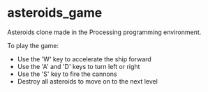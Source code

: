 # asteroids_game
Asteroids clone made in the Processing programming environment.

To play the game:
- Use the 'W' key to accelerate the ship forward
- Use the 'A' and 'D' keys to turn left or right
- Use the 'S' key to fire the cannons
- Destroy all asteroids to move on to the next level
